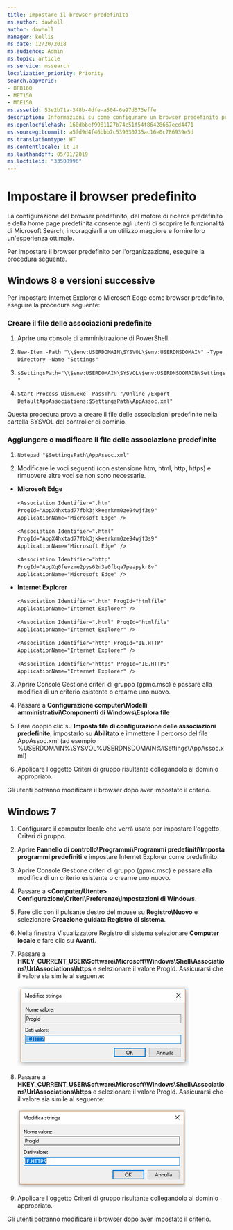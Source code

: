 ```yaml
---
title: Impostare il browser predefinito
ms.author: dawholl
author: dawholl
manager: kellis
ms.date: 12/20/2018
ms.audience: Admin
ms.topic: article
ms.service: mssearch
localization_priority: Priority
search.appverid:
- BFB160
- MET150
- MOE150
ms.assetid: 53e2b71a-348b-4dfe-a504-6e97d573effe
description: Informazioni su come configurare un browser predefinito per la società con Microsoft Search.
ms.openlocfilehash: 160dbbef9981127b74c51f54f86428667ecd4471
ms.sourcegitcommit: a5fd9d4f46bbb7c539630735ac16e0c786939e5d
ms.translationtype: HT
ms.contentlocale: it-IT
ms.lasthandoff: 05/01/2019
ms.locfileid: "33508996"
---
```

# <a name="set-default-browser"></a>Impostare il browser predefinito

La configurazione del browser predefinito, del motore di ricerca predefinito e della home page predefinita consente agli utenti di scoprire le funzionalità di Microsoft Search, incoraggiarli a un utilizzo maggiore e fornire loro un'esperienza ottimale.
  
Per impostare il browser predefinito per l'organizzazione, eseguire la procedura seguente.
  
## <a name="windows-8-and-above"></a>Windows 8 e versioni successive

Per impostare Internet Explorer o Microsoft Edge come browser predefinito, eseguire la procedura seguente:
  
### <a name="create-default-associations-file"></a>Creare il file delle associazioni predefinite

1. Aprire una console di amministrazione di PowerShell.
    
2.  `New-Item -Path "\\$env:USERDOMAIN\SYSVOL\$env:USERDNSDOMAIN" -Type Directory -Name "Settings"`
    
3.  `$SettingsPath="\\$env:USERDOMAIN\SYSVOL\$env:USERDNSDOMAIN\Settings"`
    
4.  `Start-Process Dism.exe -PassThru "/Online /Export-DefaultAppAssociations:$SettingsPath\AppAssoc.xml"`
    
Questa procedura prova a creare il file delle associazioni predefinite nella cartella SYSVOL del controller di dominio.
  
### <a name="add-or-edit-the-default-associations-file"></a>Aggiungere o modificare il file delle associazione predefinite

1. `Notepad "$SettingsPath\AppAssoc.xml"`
    
2. Modificare le voci seguenti (con estensione htm, html, http, https) e rimuovere altre voci se non sono necessarie.
    
  - **Microsoft Edge**
    
     `<Association Identifier=".htm" ProgId="AppX4hxtad77fbk3jkkeerkrm0ze94wjf3s9" ApplicationName="Microsoft Edge" />`
  
     `<Association Identifier=".html" ProgId="AppX4hxtad77fbk3jkkeerkrm0ze94wjf3s9" ApplicationName="Microsoft Edge" />`
  
     `<Association Identifier="http" ProgId="AppXq0fevzme2pys62n3e0fbqa7peapykr8v" ApplicationName="Microsoft Edge" />`
    
  - **Internet Explorer**
    
     `<Association Identifier=".htm" ProgId="htmlfile" ApplicationName="Internet Explorer" />`
  
     `<Association Identifier=".html" ProgId="htmlfile" ApplicationName="Internet Explorer" />`
  
     `<Association Identifier="http" ProgId="IE.HTTP" ApplicationName="Internet Explorer" />`
  
     `<Association Identifier="https" ProgId="IE.HTTPS" ApplicationName="Internet Explorer" />`
    
3. Aprire Console Gestione criteri di gruppo (gpmc.msc) e passare alla modifica di un criterio esistente o crearne uno nuovo.
    
1. Passare a **Configurazione computer\Modelli amministrativi\Componenti di Windows\Esplora file**
    
2. Fare doppio clic su **Imposta file di configurazione delle associazioni predefinite**, impostarlo su **Abilitato** e immettere il percorso del file AppAssoc.xml (ad esempio %USERDOMAIN%\SYSVOL\%USERDNSDOMAIN%\Settings\AppAssoc.xml)
    
4. Applicare l'oggetto Criteri di gruppo risultante collegandolo al dominio appropriato.
    
Gli utenti potranno modificare il browser dopo aver impostato il criterio.
  
## <a name="windows-7"></a>Windows 7

1. Configurare il computer locale che verrà usato per impostare l'oggetto Criteri di gruppo.
    
1. Aprire **Pannello di controllo\Programmi\Programmi predefiniti\Imposta programmi predefiniti** e impostare Internet Explorer come predefinito. 
    
2. Aprire Console Gestione criteri di gruppo (gpmc.msc) e passare alla modifica di un criterio esistente o crearne uno nuovo.
    
1. Passare a **\<Computer/Utente\> Configurazione\Criteri\Preferenze\Impostazioni di Windows**.
    
2. Fare clic con il pulsante destro del mouse su **Registro\Nuovo** e selezionare **Creazione guidata Registro di sistema**.
    
3. Nella finestra Visualizzatore Registro di sistema selezionare **Computer locale** e fare clic su **Avanti**.
    
4. Passare a **HKEY_CURRENT_USER\Software\Microsoft\Windows\Shell\Associations\UrlAssociations\https** e selezionare il valore ProgId. Assicurarsi che il valore sia simile al seguente: 
    
    ![Selezionare il valore ProgID in Modifica stringa](media/f6173dcc-b898-4967-8c40-4b0fe411a92b.png)
  
5. Passare a **HKEY_CURRENT_USER\Software\Microsoft\Windows\Shell\Associations\UrlAssociations\https** e selezionare il valore ProgId. Assicurarsi che il valore sia simile al seguente: 
    
    ![Selezionare il valore ProgID per HTTPS in Modifica stringa](media/3519e13b-4fe7-4d15-946c-82fd50fc49bb.png)
  
3. Applicare l'oggetto Criteri di gruppo risultante collegandolo al dominio appropriato.
    
Gli utenti potranno modificare il browser dopo aver impostato il criterio.
